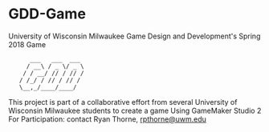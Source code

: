 # GDD-Game
University of Wisconsin Milwaukee Game Design and Development's Spring 2018 Game

~~~~~~~~~~~~~~~~~~~~~~~~~~~
      ___   ___  ___ 
     / __\ / _ \/ _ \
    / / __/ // / // /
   / /_/ / // / // / 
   \__,_/____/____/  

~~~~~~~~~~~~~~~~~~~~~~~~~~~

This project is part of a collaborative effort from several University of Wisconsin Milwaukee students to create a game
Using GameMaker Studio 2
For Participation: contact Ryan Thorne, rpthorne@uwm.edu
